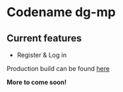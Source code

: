 # Codename dg-mp

## Current features

- Register & Log in

Production build can be found [here](https://dg-mp.onrender.com)

**More to come soon!**
